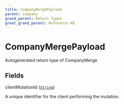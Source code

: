```yaml
---
title: CompanyMergePayload
parent: Company
grand_parent: Return Types
great_grand_parent: Reference KB
---
```


# CompanyMergePayload

Autogenerated return type of CompanyMerge

## Fields

<div class="field-entry ">
  <span id="client_mutation_id" class="field-name anchored">clientMutationId (<code><a href="/docs/reference_kb/scalar/string">String</a></code>)</span>

  <div class="description-wrapper">
   <p>A unique identifier for the client performing the mutation.</p>

  </div>
</div>


